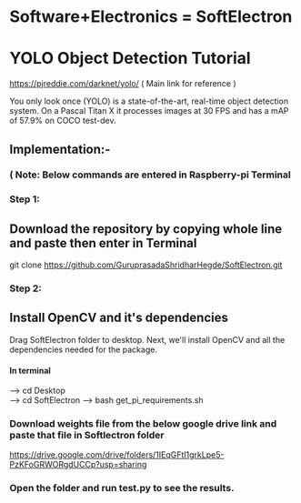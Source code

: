 # Software+Electronics = SoftElectron
# YOLO Object Detection Tutorial
https://pjreddie.com/darknet/yolo/ ( Main link for reference )

You only look once (YOLO) is a state-of-the-art, real-time object detection system. On a Pascal Titan X it processes images at 30 FPS and has a mAP of 57.9% on COCO test-dev.

## Implementation:-
### ( Note: Below commands are entered in Raspberry-pi Terminal
### Step 1: 
## Download the repository by copying whole line and paste then enter in Terminal 
git clone https://github.com/GuruprasadaShridharHegde/SoftElectron.git
### Step 2:
## Install OpenCV and it's dependencies
Drag SoftElectron folder to desktop. Next, we'll install OpenCV and all the dependencies needed for the package. 
#### In terminal 
--> cd Desktop   
--> cd SoftElectron
--> bash get_pi_requirements.sh

### Download weights file from the below google drive link and paste that file in Softlectron folder
https://drive.google.com/drive/folders/1IEqGFtI1grkLpe5-PzKFoGRWORgdUCCp?usp=sharing

### Open the folder and run test.py to see the results.


 

